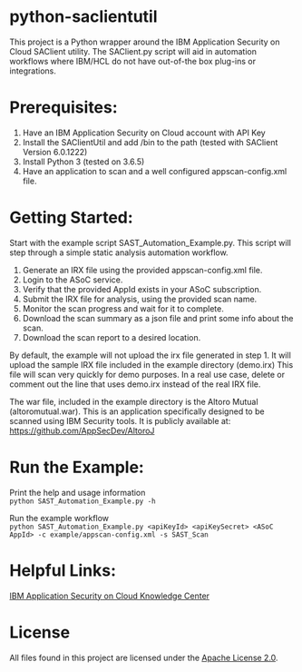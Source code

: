 # python-saclientutil
This project is a Python wrapper around the IBM Application Security on Cloud SAClient utility.
The SAClient.py script will aid in automation workflows where IBM/HCL do not have out-of-the box plug-ins or integrations.

# Prerequisites: 
  1. Have an IBM Application Security on Cloud account with API Key
  2. Install the SAClientUtil and add /bin to the path (tested with SAClient Version 6.0.1222)
  3. Install Python 3 (tested on 3.6.5)
  4. Have an application to scan and a well configured appscan-config.xml file.
 
# Getting Started:

Start with the example script SAST_Automation_Example.py. This script will step through a simple static analysis automation workflow.
  1. Generate an IRX file using the provided appscan-config.xml file.
  2. Login to the ASoC service.
  3. Verify that the provided AppId exists in your ASoC subscription.
  4. Submit the IRX file for analysis, using the provided scan name.
  5. Monitor the scan progress and wait for it to complete.
  6. Download the scan summary as a json file and print some info about the scan.
  7. Download the scan report to a desired location.

By default, the example will not upload the irx file generated in step 1. It will upload the sample IRX file included in the example directory (demo.irx)
This file will scan very quickly for demo purposes. In a real use case, delete or comment out the line that uses demo.irx instead of the real IRX file.

The war file, included in the example directory is the Altoro Mutual (altoromutual.war). This is an application specifically designed to be scanned using IBM Security tools. It is publicly available at:  
<https://github.com/AppSecDev/AltoroJ>

# Run the Example:  
Print the help and usage information  
`python SAST_Automation_Example.py -h`  

  
Run the example workflow  
`python SAST_Automation_Example.py <apiKeyId> <apiKeySecret> <ASoC AppId> -c example/appscan-config.xml -s SAST_Scan`  


# Helpful Links:  
[IBM Application Security on Cloud Knowledge Center](https://www.ibm.com/support/knowledgecenter/SSYJJF_1.0.0/ApplicationSecurityonCloud/helpindex.html)  
	
# License

All files found in this project are licensed under the [Apache License 2.0](LICENSE).
